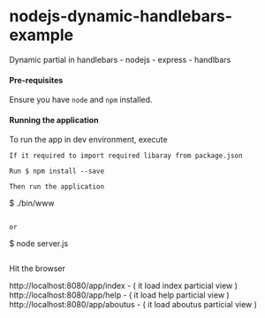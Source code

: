# nodejs-dynamic-handlebars-example
Dynamic partial in handlebars - nodejs - express - handlbars

#### Pre-requisites

Ensure you have `node` and `npm` installed.


#### Running the application

To run the app in dev environment, execute

```
If it required to import required libaray from package.json

Run $ npm install --save

Then run the application

```
$ ./bin/www
```

or

```
$ node server.js
```

```
Hit the browser

http://localhost:8080/app/index - ( it load index particial view )
http://localhost:8080/app/help - ( it load help particial view )
http://localhost:8080/app/aboutus - ( it load aboutus particial view )


